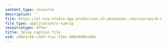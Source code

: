 ```yaml
---
content_type: resource
description: ''
file: https://ol-ocw-studio-app-production.s3.amazonaws.com/courses/8-821-string-theory-and-holographic-duality-fall-2014/c9be1c68c3d37cacf2ec888e9d8e14bb_hIvrYfwUyZQ.srt
file_type: application/x-subrip
resourcetype: Other
title: 3play caption file
uid: c9be1c68-c3d3-7cac-f2ec-888e9d8e14bb
---
```

